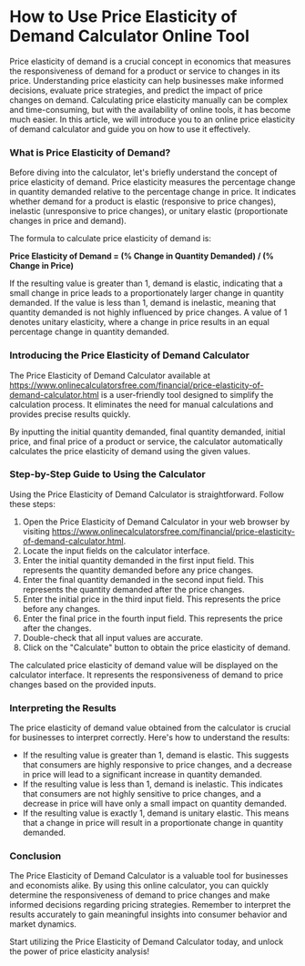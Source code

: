 How to Use Price Elasticity of Demand Calculator Online Tool
============================================================

Price elasticity of demand is a crucial concept in economics that measures the responsiveness of demand for a product or service to changes in its price. Understanding price elasticity can help businesses make informed decisions, evaluate price strategies, and predict the impact of price changes on demand. Calculating price elasticity manually can be complex and time-consuming, but with the availability of online tools, it has become much easier. In this article, we will introduce you to an online price elasticity of demand calculator and guide you on how to use it effectively.

### What is Price Elasticity of Demand?

Before diving into the calculator, let's briefly understand the concept of price elasticity of demand. Price elasticity measures the percentage change in quantity demanded relative to the percentage change in price. It indicates whether demand for a product is elastic (responsive to price changes), inelastic (unresponsive to price changes), or unitary elastic (proportionate changes in price and demand).

The formula to calculate price elasticity of demand is:

**Price Elasticity of Demand = (% Change in Quantity Demanded) / (% Change in Price)**

If the resulting value is greater than 1, demand is elastic, indicating that a small change in price leads to a proportionately larger change in quantity demanded. If the value is less than 1, demand is inelastic, meaning that quantity demanded is not highly influenced by price changes. A value of 1 denotes unitary elasticity, where a change in price results in an equal percentage change in quantity demanded.

### Introducing the Price Elasticity of Demand Calculator

The Price Elasticity of Demand Calculator available at <https://www.onlinecalculatorsfree.com/financial/price-elasticity-of-demand-calculator.html> is a user-friendly tool designed to simplify the calculation process. It eliminates the need for manual calculations and provides precise results quickly.

By inputting the initial quantity demanded, final quantity demanded, initial price, and final price of a product or service, the calculator automatically calculates the price elasticity of demand using the given values.

### Step-by-Step Guide to Using the Calculator

Using the Price Elasticity of Demand Calculator is straightforward. Follow these steps:

1. Open the Price Elasticity of Demand Calculator in your web browser by visiting <https://www.onlinecalculatorsfree.com/financial/price-elasticity-of-demand-calculator.html>.
2. Locate the input fields on the calculator interface.
3. Enter the initial quantity demanded in the first input field. This represents the quantity demanded before any price changes.
4. Enter the final quantity demanded in the second input field. This represents the quantity demanded after the price changes.
5. Enter the initial price in the third input field. This represents the price before any changes.
6. Enter the final price in the fourth input field. This represents the price after the changes.
7. Double-check that all input values are accurate.
8. Click on the "Calculate" button to obtain the price elasticity of demand.

The calculated price elasticity of demand value will be displayed on the calculator interface. It represents the responsiveness of demand to price changes based on the provided inputs.

### Interpreting the Results

The price elasticity of demand value obtained from the calculator is crucial for businesses to interpret correctly. Here's how to understand the results:

- If the resulting value is greater than 1, demand is elastic. This suggests that consumers are highly responsive to price changes, and a decrease in price will lead to a significant increase in quantity demanded.
- If the resulting value is less than 1, demand is inelastic. This indicates that consumers are not highly sensitive to price changes, and a decrease in price will have only a small impact on quantity demanded.
- If the resulting value is exactly 1, demand is unitary elastic. This means that a change in price will result in a proportionate change in quantity demanded.

### Conclusion

The Price Elasticity of Demand Calculator is a valuable tool for businesses and economists alike. By using this online calculator, you can quickly determine the responsiveness of demand to price changes and make informed decisions regarding pricing strategies. Remember to interpret the results accurately to gain meaningful insights into consumer behavior and market dynamics.

Start utilizing the Price Elasticity of Demand Calculator today, and unlock the power of price elasticity analysis!